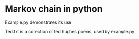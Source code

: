 # Markov chain in python
Example.py demonstrates its use

Ted.txt is a collection of ted hughes poems, used by example.py
